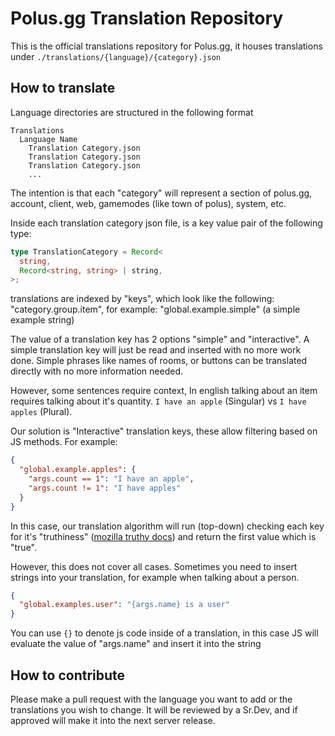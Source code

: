 # Polus.gg Translation Repository
 This is the official translations repository for Polus.gg, it houses translations under `./translations/{language}/{category}.json`

## How to translate
Language directories are structured in the following format
```
Translations
  Language Name
    Translation Category.json
    Translation Category.json
    Translation Category.json
    ...
```
The intention is that each "category" will represent a section of polus.gg, account, client, web, gamemodes (like town of polus), system, etc.

Inside each translation category json file, is a key value pair of the following type:
```ts
type TranslationCategory = Record<
  string,
  Record<string, string> | string,
>;
```
translations are indexed by "keys", which look like the following: "category.group.item", for example: "global.example.simple" (a simple example string)

The value of a translation key has 2 options "simple" and "interactive". A simple translation key will just be read and inserted with no more work done. Simple phrases like names of rooms, or buttons can be translated directly with no more information needed.

However, some sentences require context, In english talking about an item requires talking about it's quantity. `I have an apple` (Singular) vs `I have apples` (Plural).

Our solution is "Interactive" translation keys, these allow filtering based on JS methods. For example:

```json
{
  "global.example.apples": {
    "args.count == 1": "I have an apple",
    "args.count != 1": "I have apples"
  }
}
```
In this case, our translation algorithm will run (top-down) checking each key for it's "truthiness" ([mozilla truthy docs](https://developer.mozilla.org/en-US/docs/Glossary/Truthy)) and return the first value which is "true".

However, this does not cover all cases. Sometimes you need to insert strings into your translation, for example when talking about a person.

```json
{
  "global.examples.user": "{args.name} is a user"
}
```

You can use `{}` to denote js code inside of a translation, in this case JS will evaluate the value of "args.name" and insert it into the string

## How to contribute

Please make a pull request with the language you want to add or the translations you wish to change. It will be reviewed by a Sr.Dev, and if approved will make it into the next server release.
